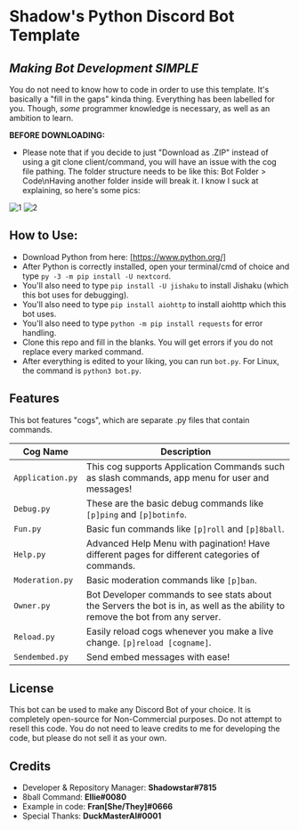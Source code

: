 # Shadow's Python Discord Bot Template
## _Making Bot Development SIMPLE_

You do not need to know how to code in order to use this template.
It's basically a "fill in the gaps" kinda thing. Everything has been labelled for you.
Though, *some* programmer knowledge is necessary, as well as an ambition to learn.

**BEFORE DOWNLOADING:**
- Please note that if you decide to just "Download as .ZIP" instead of using a git clone client/command, you will have an issue with the cog file pathing.
The folder structure needs to be like this: Bot Folder > Code\nHaving another folder inside will break it. I know I suck at explaining, so here's some pics:

![1](https://is-dumb.today/bCye5xVMF.png)
![2](https://is-dumb.today/LBj0wNPSWo.png)

## How to Use:

- Download Python from here: [https://www.python.org/]
- After Python is correctly installed, open your terminal/cmd of choice and type `py -3 -m pip install -U nextcord`.
- You'll also need to type `pip install -U jishaku` to install Jishaku (which this bot uses for debugging).
- You'll also need to type `pip install aiohttp` to install aiohttp which this bot uses.
- You'll also need to type `python -m pip install requests` for error handling.
- Clone this repo and fill in the blanks. You will get errors if you do not replace every marked command.
- After everything is edited to your liking, you can run `bot.py`. For Linux, the command is `python3 bot.py`.

## Features

This bot features "cogs", which are separate .py files that contain commands.

| Cog Name | Description |
| ------ | ------ |
| `Application.py` | This cog supports Application Commands such as slash commands, app menu for user and messages! |
| `Debug.py` | These are the basic debug commands like `[p]ping` and `[p]botinfo`. |
| `Fun.py` | Basic fun commands like `[p]roll` and `[p]8ball`. |
| `Help.py` | Advanced Help Menu with pagination! Have different pages for different categories of commands. |
| `Moderation.py` | Basic moderation commands like `[p]ban`. |
| `Owner.py` | Bot Developer commands to see stats about the Servers the bot is in, as well as the ability to remove the bot from any server. |
| `Reload.py` | Easily reload cogs whenever you make a live change. `[p]reload [cogname]`. |
| `Sendembed.py` | Send embed messages with ease! |

## License

This bot can be used to make any Discord Bot of your choice. It is completely open-source for Non-Commercial purposes. Do not attempt to resell this code. You do not need to leave credits to me for developing the code, but please do not sell it as your own.

## Credits

- Developer & Repository Manager: **Shadowstar#7815**
- 8ball Command: **Ellie#0080**
- Example in code: **Fran[She/They]#0666**
- Special Thanks: **DuckMasterAl#0001**
